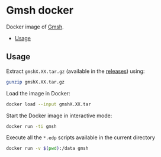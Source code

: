 # Gmsh docker

Docker image of [Gmsh](http://gmsh.info/).

<!-- TOC depthFrom:2 -->

- [Usage](#usage)

<!-- /TOC -->

## Usage

Extract `gmshX.XX.tar.gz` (available in the [releases](https://github.com/Tanatloc/Gmsh-docker/releases)) using:

```bash
gunzip gmshX.XX.tar.gz
```

Load the image in Docker:

```bash
docker load --input gmshX.XX.tar
```

Start the Docker image in interactive mode:

```bash
docker run -ti gmsh
```

Execute all the `*.edp` scripts available in the current directory

```bash
docker run -v $(pwd):/data gmsh
```
